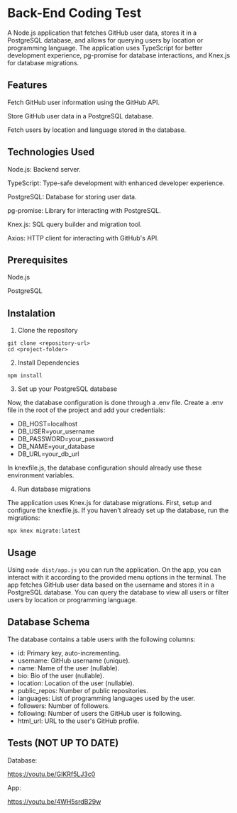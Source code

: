 # Back-End Coding Test
A Node.js application that fetches GitHub user data, stores it in a PostgreSQL database, and allows for querying users by location or programming language. 
The application uses TypeScript for better development experience, pg-promise for database interactions, and Knex.js for database migrations.

## Features
Fetch GitHub user information using the GitHub API.

Store GitHub user data in a PostgreSQL database.

Fetch users by location and language stored in the database.

## Technologies Used
Node.js: Backend server.

TypeScript: Type-safe development with enhanced developer experience.

PostgreSQL: Database for storing user data.

pg-promise: Library for interacting with PostgreSQL.

Knex.js: SQL query builder and migration tool.

Axios: HTTP client for interacting with GitHub's API.

## Prerequisites
Node.js

PostgreSQL

## Instalation
1. Clone the repository

```
git clone <repository-url>
cd <project-folder>
```

2. Install Dependencies

```
npm install
```

3. Set up your PostgreSQL database

Now, the database configuration is done through a .env file.
Create a .env file in the root of the project and add your credentials:

* DB_HOST=localhost
* DB_USER=your_username
* DB_PASSWORD=your_password
* DB_NAME=your_database
* DB_URL=your_db_url

In knexfile.js, the database configuration should already use these environment variables.

4. Run database migrations

The application uses Knex.js for database migrations. First, setup and configure the knexfile.js. If you haven’t already set up the database, run the migrations:

```
npx knex migrate:latest
```

## Usage

Using `node dist/app.js` you can run the application. On the app, you can interact with it according to the provided menu options in the terminal. The app fetches GitHub user data based on the username and stores it in a PostgreSQL database. You can query the database to view all users or filter users by location or programming language.

## Database Schema

The database contains a table users with the following columns:

* id: Primary key, auto-incrementing.
* username: GitHub username (unique).
* name: Name of the user (nullable).
* bio: Bio of the user (nullable).
* location: Location of the user (nullable).
* public_repos: Number of public repositories.
* languages: List of programming languages used by the user.
* followers: Number of followers.
* following: Number of users the GitHub user is following.
* html_url: URL to the user's GitHub profile.

## Tests (NOT UP TO DATE)

Database:

https://youtu.be/GIKRf5LJ3c0

App:

https://youtu.be/4WH5srdB29w
